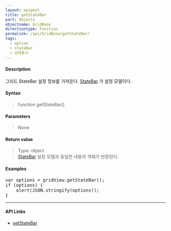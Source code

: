 ```yaml
---
layout: apipost
title: getStateBar
part: Objects
objectname: GridBase
directiontype: Function
permalink: /api/GridBase/getStateBar/
tags:
  - option
  - stateBar
  - 상태표시
---
```



#### Description

 그리드 StateBar 설정 정보를 가져온다. [StateBar](/api/types/StateBar/) 가 설정 모델이다.  

#### Syntax

> function getStateBar()

#### Parameters

> None

#### Return value

> Type: object  
> [StateBar](/api/types/StateBar/) 설정 모델과 동일한 내용의 객체가 반환된다.

#### Examples 

<pre class="prettyprint">
var options = gridView.getStateBar();
if (options) {
	alert(JSON.stringify(options));
}
</pre>

---

#### API Links

* [setStateBar](/api/GridBase/setStateBar)